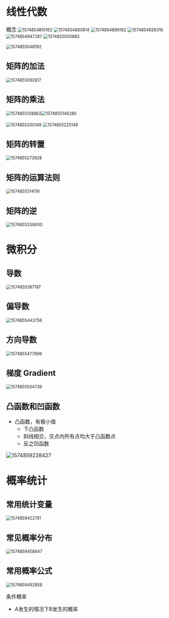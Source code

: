 

# 线性代数

概念
<img src="img/12.png" alt="1574854810162" style="zoom:80%;" />
<img src="img/13.png" alt="1574854860814" style="zoom:80%;" />
<img src="img/14.png" alt="1574854896162" style="zoom:80%;" />
<img src="img/15.png" alt="1574854926316" style="zoom:80%;" />
<img src="img/16.png" alt="1574854947287" style="zoom:80%;" />
<img src="img/17.png" alt="1574855005883" style="zoom:80%;" />

<img src="img/18.png" alt="1574855048192" style="zoom:80%;" />

## 矩阵的加法

<img src="img/19.png" alt="1574855092617" style="zoom:80%;" />



## 矩阵的乘法

<img src="img/20.png" alt="1574855128862" style="zoom:80%;" /><img src="img/21.png" alt="1574855146280" style="zoom:80%;" />

<img src="img/22.png" alt="1574855200149" style="zoom:80%;" />

<img src="img/23.png" alt="1574855225146" style="zoom:80%;" />



## 矩阵的转置

<img src="img/24.png" alt="1574855273928" style="zoom:80%;" />

## 矩阵的运算法则

<img src="img/25.png" alt="1574855314116" style="zoom:80%;" />

## 矩阵的逆

<img src="img/26.png" alt="1574855339000" style="zoom:80%;" />



# 微积分



## 导数

<img src="img/27.png" alt="1574855387197" style="zoom:80%;" />



## 偏导数

<img src="img/28.pmg" alt="1574855443756" style="zoom:80%;" />



## 方向导数

<img src="img/29.png" alt="1574855477996" style="zoom:80%;" />

## 梯度 Gradient

<img src="img/30.png" alt="1574855504739" style="zoom:80%;" />



## 凸函数和凹函数

- 凸函数，有极小值
  - 下凸函数
  - 斜线相交，交点内所有点均大于凸函数点
  - 反之凹函数

![1574859238427](img/31.png)





# 概率统计



## 常用统计变量

<img src="img/32.png" alt="1574859422761" style="zoom:80%;" />

## 常见概率分布

<img src="img/33.png" alt="1574859458647" style="zoom:80%;" />

## 常用概率公式

<img src="img/34.png" alt="1574859492858" style="zoom:80%;" />

条件概率

- A发生的情况下B发生的概率

